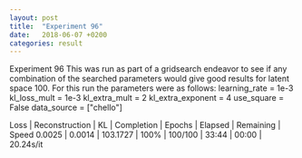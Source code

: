 ```yaml
---
layout: post
title:  "Experiment 96"
date:   2018-06-07 +0200
categories: result
---
```

Experiment 96
This was run as part of a gridsearch endeavor to see if any combination of the searched parameters would give good results for latent space 100.
For this run the parameters were as follows:
learning_rate = 1e-3
kl_loss_mult = 1e-3
kl_extra_mult = 2
kl_extra_exponent = 4
use_square = False
data_source = ["chello"]

Loss | Reconstruction | KL | Completion | Epochs | Elapsed | Remaining | Speed
0.0025 | 0.0014 | 103.1727 | 100% | 100/100 | 33:44 | 00:00 | 20.24s/it


